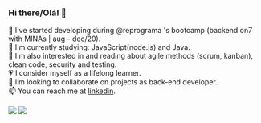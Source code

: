 ### Hi there/Olá! 👋

🌱 I've started developing during @reprograma 's bootcamp (backend on7 with MINAs | aug - dec/20).   
🔭 I'm currently studying: JavaScript(node.js) and Java.  
🔎 I'm also interested in and reading about agile methods (scrum, kanban), clean code, security and testing.  
💗 I consider myself as a lifelong learner.  
👯 I’m looking to collaborate on projects as back-end developer.  
📫 You can reach me at [linkedin](https://www.linkedin.com/in/clarissa-leal/).


<a href="https://github.com/anuraghazra/github-readme-stats">
  <img align="center" src="https://github-readme-stats.vercel.app/api?username=lealclarissa&count_private=true&theme=nightowl&show_icons=true" />
</a>
<a href="https://github.com/anuraghazra/github-readme-stats">
  <img align="center" src="https://github-readme-stats.vercel.app/api/top-langs/?username=lealclarissa&layout=compact" />
</a>

<!--
**lealclarissa/lealclarissa** is a ✨ _special_ ✨ repository because its `README.md` (this file) appears on your GitHub profile.

Here are some ideas to get you started:

- 🔭 I’m currently working on ...
- 🌱 I’m currently learning ...
- 👯 I’m looking to collaborate on ...
- 🤔 I’m looking for help with ...
- 💬 Ask me about ...
- 📫 How to reach me: ...
- 😄 Pronouns: ...
- ⚡ Fun fact: ...
-->
